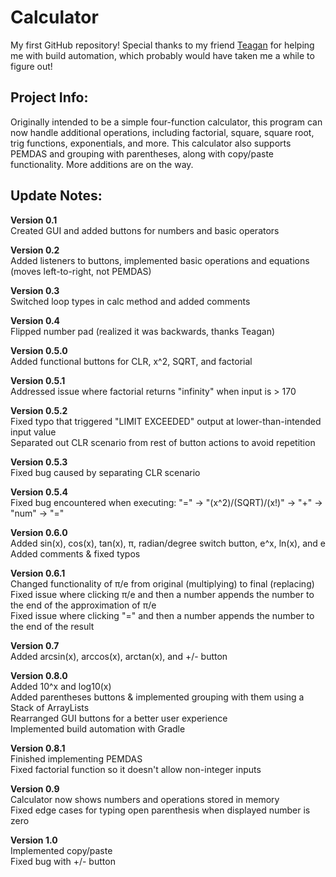 # Calculator

My first GitHub repository! Special thanks to my friend [Teagan](https://github.com/vnl6rj) for helping me with build automation, which probably would have taken me a while to figure out!
  
## Project Info:  
  
Originally intended to be a simple four-function calculator, this program can now handle additional operations, including factorial, square, square root, trig functions, exponentials, and more. This calculator also supports PEMDAS and grouping with parentheses, along with copy/paste functionality. More additions are on the way.  
  
## Update Notes:  
  
**Version 0.1**  
Created GUI and added buttons for numbers and basic operators  
  
**Version 0.2**  
Added listeners to buttons, implemented basic operations and equations (moves left-to-right, not PEMDAS)  
  
**Version 0.3**  
Switched loop types in calc method and added comments  
  
**Version 0.4**  
Flipped number pad (realized it was backwards, thanks Teagan)  
  
**Version 0.5.0**  
Added functional buttons for CLR, x^2, SQRT, and factorial  
  
**Version 0.5.1**  
Addressed issue where factorial returns "infinity" when input is > 170  
  
**Version 0.5.2**  
Fixed typo that triggered "LIMIT EXCEEDED" output at lower-than-intended input value  
Separated out CLR scenario from rest of button actions to avoid repetition  
  
**Version 0.5.3**  
Fixed bug caused by separating CLR scenario  
  
**Version 0.5.4**  
Fixed bug encountered when executing: "=" -> "(x^2)/(SQRT)/(x!)" -> "+" -> "num" -> "="  
  
**Version 0.6.0**  
Added sin(x), cos(x), tan(x), π, radian/degree switch button, e^x, ln(x), and e  
Added comments & fixed typos  
  
**Version 0.6.1**  
Changed functionality of π/e from original (multiplying) to final (replacing)  
Fixed issue where clicking π/e and then a number appends the number to the end of the approximation of π/e  
Fixed issue where clicking "=" and then a number appends the number to the end of the result  
  
**Version 0.7**  
Added arcsin(x), arccos(x), arctan(x), and +/- button  
  
**Version 0.8.0**  
Added 10^x and log10(x)  
Added parentheses buttons & implemented grouping with them using a Stack of ArrayLists  
Rearranged GUI buttons for a better user experience  
Implemented build automation with Gradle  
  
**Version 0.8.1**  
Finished implementing PEMDAS  
Fixed factorial function so it doesn't allow non-integer inputs  
  
**Version 0.9**  
Calculator now shows numbers and operations stored in memory  
Fixed edge cases for typing open parenthesis when displayed number is zero  
  
**Version 1.0**  
Implemented copy/paste  
Fixed bug with +/- button  